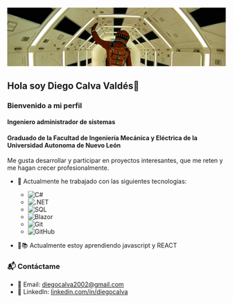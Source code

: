 ![Encabezado](GKLlqIkXoAAj3sN2.jpeg)


## Hola soy Diego Calva Valdés👋
### Bienvenido a mi perfil

#### Ingeniero administrador de sistemas
#### Graduado de la Facultad de Ingeniería Mecánica y Eléctrica de la Universidad Autonoma de Nuevo León 

Me gusta desarrollar y participar en proyectos interesantes, que me reten y me hagan crecer profesionalmente. 

- 🔭 Actualmente he trabajado con las siguientes tecnologias:
   - ![C#](https://img.shields.io/badge/C%23-239120?style=for-the-badge&logo=c-sharp&logoColor=white)
   - ![.NET](https://img.shields.io/badge/.NET-512BD4?style=for-the-badge&logo=dotnet&logoColor=white)
   - ![SQL](https://img.shields.io/badge/SQL-4479A1?style=for-the-badge&logo=MicrosoftSQLServer&logoColor=white)
   - ![Blazor](https://img.shields.io/badge/Blazor-512BD4?style=for-the-badge&logo=blazor&logoColor=white)
   - ![Git](https://img.shields.io/badge/GIT-F05032?style=for-the-badge&logo=git&logoColor=white)
   - ![GitHub](https://img.shields.io/badge/GitHub-181717?style=for-the-badge&logo=github&logoColor=white)

- 📓📚 Actualmente estoy aprendiendo javascript y REACT
  
        

### 📬 Contáctame

- 📧 Email: diegocalva2002@gmail.com
- 💼 LinkedIn: [linkedin.com/in/diegocalva](https://www.linkedin.com/in/diego-calva-valdés-939a5b1a9)


